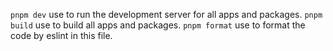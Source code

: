 `pnpm dev` use to run the development server for all apps and packages.
`pnpm build` use to build all apps and packages.
`pnpm format` use to format the code by eslint in this file.
